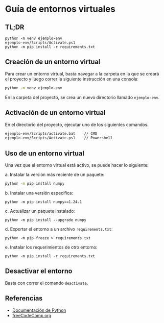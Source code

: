 # Guía de entornos virtuales

## TL;DR
```
python -m venv ejemplo-env
ejemplo-env/Scripts/Activate.ps1
python -m pip install -r requirements.txt
```

## Creación de un entorno virtual

Para crear un entorno virtual, basta navegar a la carpeta en la que se creará el proyecto y luego correr la siguiente instrucción en una consola:
```bash
python -m venv ejemplo-env
```
En la carpeta del proyecto, se crea un nuevo directorio llamado `ejemplo-env`.

## Activación de un entorno virtual
En el directorio del proyecto, ejecutar uno de los siguientes comandos.
```bash
ejemplo-env/Scripts/activate.bat    // CMD
ejemplo-env/Scripts/Activate.ps1    // Powershell
```

## Uso de un entorno virtual
Una vez que el entorno virtual está activo, se puede hacer lo siguiente:

a. Instalar la versión más reciente de un paquete:
```bash
python -m pip install numpy
```
b. Instalar una versión específica:
```
python -m pip install numpy==1.24.1
```
c. Actualizar un paquete instalado:
```
python -m pip install --upgrade numpy
```
d. Exportar el entorno a un archivo `requirements.txt`:
```
python -m pip freeze > requirements.txt
```
e. Instalar los requerimientos de otro entorno:
```
python -m pip install -r requirements.txt
```

## Desactivar el entorno
Basta con correr el comando `deactivate`.

## Referencias
- [Documentación de Python](https://docs.python.org/3/tutorial/venv.html)
- [freeCodeCamp.org](https://www.freecodecamp.org/news/how-to-setup-virtual-environments-in-python/)